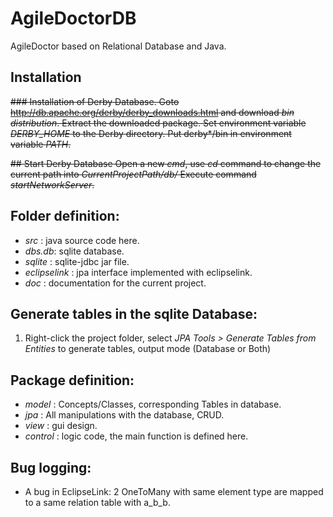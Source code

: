 # AgileDoctorDB
AgileDoctor based on Relational Database and Java.

## Installation
<del>### Installation of Derby Database.
Goto  http://db.apache.org/derby/derby_downloads.html and download *bin distribution*.
Extract the downloaded package.
Set environment variable *DERBY_HOME* to the Derby directory.
Put derby\*/bin in environment variable *PATH*.</del>

<del>## Start Derby Database
Open a new *cmd*, use *cd* command to change the current path into *CurrentProjectPath/db/* 
Execute command *startNetworkServer*.</del>

## Folder definition:
* *src* : java source code here.
* *dbs.db*: sqlite database.
* *sqlite* : sqlite-jdbc jar file.
* *eclipselink* : jpa interface implemented with eclipselink.
* *doc* : documentation for the current project.

## Generate tables in the sqlite Database:
1. Right-click the project folder, select *JPA Tools > Generate Tables from Entities* to generate tables, output mode (Database or Both)

## Package definition:
* *model* : Concepts/Classes, corresponding Tables in database.
* *jpa* : All manipulations with the database, CRUD.
* *view* : gui design.
* *control* : logic code, the main function is defined here.

## Bug logging:
* A bug in EclipseLink: 2 OneToMany with same element type are mapped to a same relation table with a_b_b.
